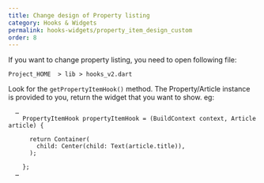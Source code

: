 ```yaml
---
title: Change design of Property listing
category: Hooks & Widgets
permalink: hooks-widgets/property_item_design_custom
order: 8
---
```


If you want to change property listing, you need to open following file:

`Project_HOME  > lib > hooks_v2.dart`

Look for the `getPropertyItemHook()` method. The Property/Article instance is provided to you, return the widget that you want to show. eg: 
```
  …
    PropertyItemHook propertyItemHook = (BuildContext context, Article article) {

      return Container(
        child: Center(child: Text(article.title)),
      );

    };
  …
```

